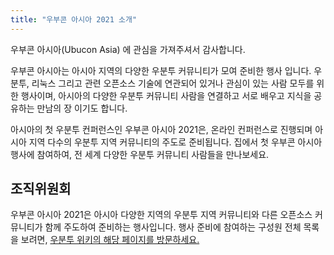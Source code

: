 ```yaml
---
title: "우부콘 아시아 2021 소개"
---
```

우부콘 아시아(Ubucon Asia) 에 관심을 가져주셔서 감사합니다.

우부콘 아시아는 아시아 지역의 다양한 우분투 커뮤니티가 모여 준비한 행사 입니다.
우분투, 리눅스 그리고 관련 오픈소스 기술에 연관되어 있거나 관심이 있는 사람 모두를 위한 행사이며,
아시아의 다양한 우분투 커뮤니티 사람을 연결하고 서로 배우고 지식을 공유하는 만남의 장 이기도 합니다.

아시아의 첫 우분투 컨퍼런스인 우부콘 아시아 2021은, 온라인 컨퍼런스로 진행되며 아시아 지역 다수의 우분투 지역 커뮤니티의 주도로 준비됩니다.
집에서 첫 우부콘 아시아 행사에 참여하여, 전 세계 다양한 우분투 커뮤니티 사람들을 만나보세요.

## 조직위원회
우부콘 아시아 2021은 아시아 다양한 지역의 우분투 지역 커뮤니티와 다른 오픈소스 커뮤니티가 함께 주도하여 준비하는 행사입니다.
행사 준비에 참여하는 구성원 전체 목록을 보려면, [우분투 위키의 해당 페이지를 방문하세요.](https://wiki.ubuntu.com/UbuconAsia/2021/Organizers)